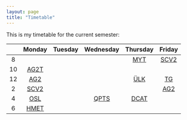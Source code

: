 ```yaml
---
layout: page
title: "Timetable"
---
```

This is my timetable for the current semester:

|             |   Monday        |      Tuesday     |      Wednesday     |      Thursday     |      Friday    |
|  :-------:  |  :--------:  |  :--------:  |  :--------:  |  :--------:  |  :-------:  |
|  8          |              |              |              | [MYT][6]     | [SCV2][2]   |
|  10         | [AG2T][1]    |              |              |              |             |
|  12         | [AG2][1]     |              |              | [ÜLK][6]     | [TG][8]     |
|  2          | [SCV2][2]    |              |              |              | [AG2][1]    |
|  4          | [OSL][3]     |              | [QPTS][5]    | [DCAT][7]    |             |
|  6          | [HMET][4]    |              |              |              |             |

[1]: https://www.math.uni-bonn.de/people/ydutta/v4a2
[2]: https://basis.uni-bonn.de/qisserver/rds?state=verpublish&status=init&vmfile=no&publishid=229221&moduleCall=webInfo&publishConfFile=webInfo&publishSubDir=veranstaltung
[3]: http://www.math.uni-bonn.de/ag/logik/oberseminar-SoSe23.shtml
[4]: https://basis.uni-bonn.de/qisserver/rds?state=verpublish&status=init&vmfile=no&publishid=229076&moduleCall=webInfo&publishConfFile=webInfo&publishSubDir=veranstaltung
[5]: https://sites.google.com/view/giacomomezzedimi/teaching?authuser=0
[6]: https://dkirstein.github.io/courses/23-geotop.html
[7]: http://www.math.uni-bonn.de/people/thorsten/teaching/derived-ss-23/index.htmpl
[8]: https://www.math.uni-bonn.de/people/phierony/s4a6-SoSe23.pdf

